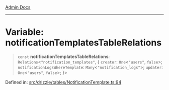 [Admin Docs](/)

***

# Variable: notificationTemplatesTableRelations

> `const` **notificationTemplatesTableRelations**: `Relations`\<`"notification_templates"`, \{ `creator`: `One`\<`"users"`, `false`\>; `notificationLogsWhereTemplate`: `Many`\<`"notification_logs"`\>; `updater`: `One`\<`"users"`, `false`\>; \}\>

Defined in: [src/drizzle/tables/NotificationTemplate.ts:94](https://github.com/Sourya07/talawa-api/blob/ead7a48e0174153214ee7311f8b242ee1c1a12ca/src/drizzle/tables/NotificationTemplate.ts#L94)
